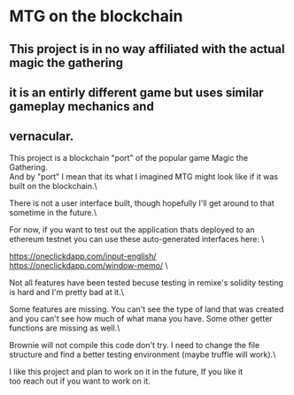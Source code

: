 # MTG on the blockchain
## This project is in no way affiliated with the actual magic the gathering
## it is an entirly different game but uses similar gameplay mechanics and
## vernacular.

This project is a blockchain "port" of the popular game Magic the Gathering.\
And by "port" I mean that its what I imagined MTG might look like if it was\
built on the blockchain.\

There is not a user interface built, though hopefully I'll get around to that\
sometime in the future.\

For now, if you want to test out the application thats deployed to an\
ethereum testnet you can use these auto-generated interfaces here: \

https://oneclickdapp.com/input-english/ \
https://oneclickdapp.com/window-memo/ \

Not all features have been tested becuse testing in remixe's solidity testing\
is hard and I'm pretty bad at it.\

Some features are missing. You can't see the type of land that was created\
and you can't see how much of what mana you have. Some other getter\
functions are missing as well.\

Brownie will not compile this code don't try. I need to change the file\
structure and find a better testing environment (maybe truffle will work).\

I like this project and plan to work on it in the future, If you like it\
too reach out if you want to work on it.
